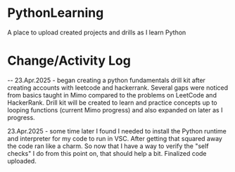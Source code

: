# PythonLearning

A place to upload created projects and drills as I learn Python

# Change/Activity Log 

--
23.Apr.2025 - began creating a python fundamentals drill kit after creating accounts with leetcode and hackerrank.  Several gaps were noticed from basics taught in Mimo compared to the problems on LeetCode and HackerRank. Drill kit will be created to learn and practice concepts up to looping functions (current Mimo progress) and also expanded on later as I progress.

23.Apr.2025 - some time later I found I needed to install the Python runtime and interpreter for my code to run in VSC.  After getting that squared away the code ran like a charm.  So now that I have a way to verify the "self checks" I do from this point on, that should help a bit.  Finalized code uploaded.
